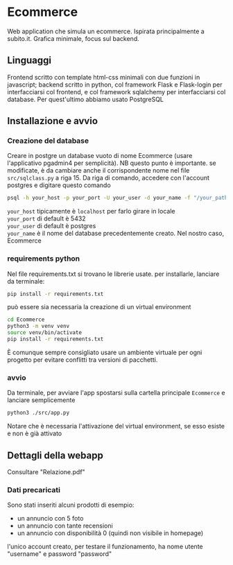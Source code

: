 # Ecommerce
Web application che simula un ecommerce. Ispirata principalmente a subito.it. Grafica minimale, focus sul backend.
## Linguaggi 
Frontend scritto con template html-css minimali con due funzioni in javascript; backend scritto in python, col framework Flask e Flask-login per interfacciarsi col frontend, e col framework sqlalchemy per interfacciarsi col database. Per quest'ultimo abbiamo usato PostgreSQL
## Installazione e avvio
### Creazione del database
Creare in postgre un database vuoto di nome Ecommerce (usare l'applicativo pgadmin4 per semplicità). NB questo punto è importante. se modificate, è da cambiare anche il corrispondente nome nel file `src/sqlclass.py` a riga 15. Da riga di comando, accedere con l'account postgres e digitare questo comando  
```bash
psql -h your_host -p your_port -U your_user -d your_name -f "/your_path/Ecommerce/dump.sql"
```  
`your_host` tipicamente è `localhost` per farlo girare in locale  
`your_port` di default è 5432  
`your_user` di default è postgres  
`your_name` è il nome del database precedentemente creato. Nel nostro caso, Ecommerce
### requirements python
Nel file requirements.txt si trovano le librerie usate. per installarle, lanciare da terminale:  
```bash
pip install -r requirements.txt
```  
può essere sia necessaria la creazione di un virtual environment  
```bash
cd Ecommerce
python3 -m venv venv
source venv/bin/activate
pip install -r requirements.txt
```  
È comunque sempre consigliato usare un ambiente virtuale per ogni progetto per evitare conflitti tra versioni di pacchetti.
### avvio
Da terminale, per avviare l'app spostarsi sulla cartella principale `Ecommerce` e lanciare semplicemente  
```bash
python3 ./src/app.py
```  
Notare che è necessaria l'attivazione del virtual environment, se esso esiste e non è già attivato
## Dettagli della webapp
Consultare "Relazione.pdf"
### Dati precaricati
Sono stati inseriti alcuni prodotti di esempio:  
* un annuncio con 5 foto 
* un annuncio con tante recensioni
* un annuncio con disponibilità 0 (quindi non visibile in homepage)

l'unico account creato, per testare il funzionamento, ha nome utente "username" e password "password"
